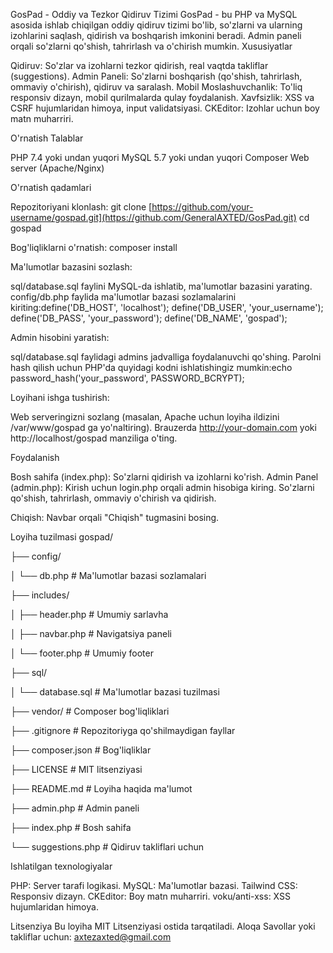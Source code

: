 GosPad - Oddiy va Tezkor Qidiruv Tizimi
GosPad - bu PHP va MySQL asosida ishlab chiqilgan oddiy qidiruv tizimi bo'lib, so'zlarni va ularning izohlarini saqlash, qidirish va boshqarish imkonini beradi. Admin paneli orqali so'zlarni qo'shish, tahrirlash va o'chirish mumkin.
Xususiyatlar

Qidiruv: So'zlar va izohlarni tezkor qidirish, real vaqtda takliflar (suggestions).
Admin Paneli: So'zlarni boshqarish (qo'shish, tahrirlash, ommaviy o'chirish), qidiruv va saralash.
Mobil Moslashuvchanlik: To'liq responsiv dizayn, mobil qurilmalarda qulay foydalanish.
Xavfsizlik: XSS va CSRF hujumlaridan himoya, input validatsiyasi.
CKEditor: Izohlar uchun boy matn muharriri.

O'rnatish
Talablar

PHP 7.4 yoki undan yuqori
MySQL 5.7 yoki undan yuqori
Composer
Web server (Apache/Nginx)

O'rnatish qadamlari

Repozitoriyani klonlash:
git clone [https://github.com/your-username/gospad.git](https://github.com/GeneralAXTED/GosPad.git)
cd gospad


Bog'liqliklarni o'rnatish:
composer install


Ma'lumotlar bazasini sozlash:

sql/database.sql faylini MySQL-da ishlatib, ma'lumotlar bazasini yarating.
config/db.php faylida ma'lumotlar bazasi sozlamalarini kiriting:define('DB_HOST', 'localhost');
define('DB_USER', 'your_username');
define('DB_PASS', 'your_password');
define('DB_NAME', 'gospad');




Admin hisobini yaratish:

sql/database.sql faylidagi admins jadvalliga foydalanuvchi qo'shing.
Parolni hash qilish uchun PHP'da quyidagi kodni ishlatishingiz mumkin:echo password_hash('your_password', PASSWORD_BCRYPT);




Loyihani ishga tushirish:

Web serveringizni sozlang (masalan, Apache uchun loyiha ildizini /var/www/gospad ga yo'naltiring).
Brauzerda http://your-domain.com yoki http://localhost/gospad manziliga o'ting.



Foydalanish

Bosh sahifa (index.php): So'zlarni qidirish va izohlarni ko'rish.
Admin Panel (admin.php):
Kirish uchun login.php orqali admin hisobiga kiring.
So'zlarni qo'shish, tahrirlash, ommaviy o'chirish va qidirish.


Chiqish: Navbar orqali "Chiqish" tugmasini bosing.

Loyiha tuzilmasi
gospad/

├── config/

│   └── db.php            # Ma'lumotlar bazasi sozlamalari

├── includes/

│   ├── header.php        # Umumiy sarlavha

│   ├── navbar.php        # Navigatsiya paneli

│   └── footer.php        # Umumiy footer

├── sql/

│   └── database.sql      # Ma'lumotlar bazasi tuzilmasi

├── vendor/               # Composer bog'liqliklari

├── .gitignore            # Repozitoriyga qo'shilmaydigan fayllar

├── composer.json         # Bog'liqliklar

├── LICENSE               # MIT litsenziyasi

├── README.md             # Loyiha haqida ma'lumot

├── admin.php             # Admin paneli

├── index.php             # Bosh sahifa

└── suggestions.php       # Qidiruv takliflari uchun


Ishlatilgan texnologiyalar

PHP: Server tarafi logikasi.
MySQL: Ma'lumotlar bazasi.
Tailwind CSS: Responsiv dizayn.
CKEditor: Boy matn muharriri.
voku/anti-xss: XSS hujumlaridan himoya.

Litsenziya
Bu loyiha MIT Litsenziyasi ostida tarqatiladi.
Aloqa
Savollar yoki takliflar uchun: axtezaxted@gmail.com

